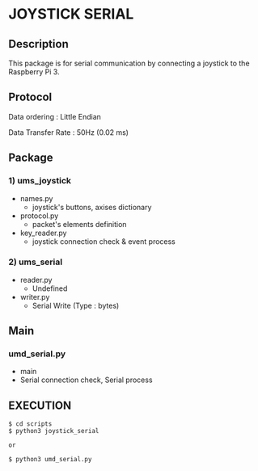 # JOYSTICK SERIAL



## Description

This package is for serial communication by connecting a joystick to the Raspberry Pi 3.



## Protocol

Data ordering : Little Endian

Data Transfer Rate : 50Hz (0.02 ms) 



## Package

### 1) ums_joystick

- names.py
  - joystick's buttons, axises dictionary
- protocol.py
  - packet's elements definition
- key_reader.py
  - joystick connection check & event process

### 2) ums_serial

- reader.py
  - Undefined
- writer.py
  - Serial Write (Type : bytes)



## Main

### umd_serial.py

- main
- Serial connection check, Serial process



## EXECUTION

```
$ cd scripts
$ python3 joystick_serial

or

$ python3 umd_serial.py
```


